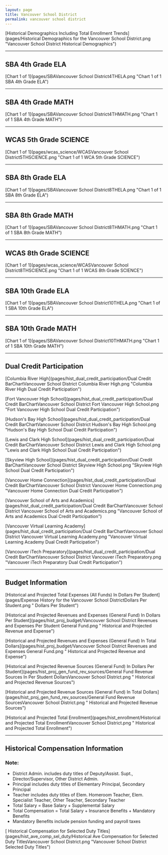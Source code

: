 ```yaml
---
layout: page
title: Vancouver School District
permalink: vancouver school district
---
```



[Historical Demographics Including Total Enrollment Trends](pages/Historical Demographics for the Vancouver School District.png "Vancouver School District Historical Demographics")

___

## SBA 4th Grade ELA

[Chart 1 of 1](pages/SBAVancouver School District4THELA.png "Chart 1 of 1 SBA 4th Grade ELA")


___

## SBA 4th Grade MATH

[Chart 1 of 1](pages/SBAVancouver School District4THMATH.png "Chart 1 of 1 SBA 4th Grade MATH")


___

## WCAS 5th Grade SCIENCE

[Chart 1 of 1](pages/wcas_science/WCASVancouver School District5THSCIENCE.png "Chart 1 of 1 WCA 5th Grade SCIENCE")


___

## SBA 8th Grade ELA

[Chart 1 of 1](pages/SBAVancouver School District8THELA.png "Chart 1 of 1 SBA 8th Grade ELA")


___

## SBA 8th Grade MATH

[Chart 1 of 1](pages/SBAVancouver School District8THMATH.png "Chart 1 of 1 SBA 8th Grade MATH")


___

## WCAS 8th Grade SCIENCE

[Chart 1 of 1](pages/wcas_science/WCASVancouver School District8THSCIENCE.png "Chart 1 of 1 WCAS 8th Grade SCIENCE")


___

## SBA 10th Grade ELA

[Chart 1 of 1](pages/SBAVancouver School District10THELA.png "Chart 1 of 1 SBA 10th Grade ELA")


___

## SBA 10th Grade MATH

[Chart 1 of 1](pages/SBAVancouver School District10THMATH.png "Chart 1 of 1 SBA 10th Grade MATH")


___

## Dual Credit Participation

[Columbia River High](pages/hist_dual_credit_participation/Dual Credit BarChartVancouver School District Columbia River High.png "Columbia River High Dual Credit Participation")

[Fort Vancouver High School](pages/hist_dual_credit_participation/Dual Credit BarChartVancouver School District Fort Vancouver High School.png "Fort Vancouver High School Dual Credit Participation")

[Hudson's Bay High School](pages/hist_dual_credit_participation/Dual Credit BarChartVancouver School District Hudson's Bay High School.png "Hudson's Bay High School Dual Credit Participation")

[Lewis and Clark High School](pages/hist_dual_credit_participation/Dual Credit BarChartVancouver School District Lewis and Clark High School.png "Lewis and Clark High School Dual Credit Participation")

[Skyview High School](pages/hist_dual_credit_participation/Dual Credit BarChartVancouver School District Skyview High School.png "Skyview High School Dual Credit Participation")

[Vancouver Home Connection](pages/hist_dual_credit_participation/Dual Credit BarChartVancouver School District Vancouver Home Connection.png "Vancouver Home Connection Dual Credit Participation")

[Vancouver School of Arts and Academics](pages/hist_dual_credit_participation/Dual Credit BarChartVancouver School District Vancouver School of Arts and Academics.png "Vancouver School of Arts and Academics Dual Credit Participation")

[Vancouver Virtual Learning Academy](pages/hist_dual_credit_participation/Dual Credit BarChartVancouver School District Vancouver Virtual Learning Academy.png "Vancouver Virtual Learning Academy Dual Credit Participation")

[Vancouver iTech Preparatory](pages/hist_dual_credit_participation/Dual Credit BarChartVancouver School District Vancouver iTech Preparatory.png "Vancouver iTech Preparatory Dual Credit Participation")


___

## Budget Information

[Historical and Projected Total Expenses (All Funds) In Dollars Per Student](pages/Expense History for the Vancouver School DistrictDollars Per Student.png " Dollars Per Student")

[Historical and Projected Revenues and Expenses (General Fund) In Dollars Per Student](pages/hist_proj_budget/Vancouver School District Revenues and Expenses Per Student General Fund.png " Historical and Projected Revenue and Expense")

[Historical and Projected Revenues and Expenses (General Fund) In Total Dollars](pages/hist_proj_budget/Vancouver School District Revenues and Expenses General Fund.png " Historical and Projected Revenue and Expense")

[Historical and Projected Revenue Sources (General Fund) In Dollars Per Student](pages/hist_proj_gen_fund_rev_sources/General Fund Revenue Sources In Per Student DollarsVancouver School District.png " Historical and Projected Revenue Sources")

[Historical and Projected Revenue Sources (General Fund) In Total Dollars](pages/hist_proj_gen_fund_rev_sources/General Fund Revenue SourcesVancouver School District.png " Historical and Projected Revenue Sources")

[Historical and Projected Total Enrollment](pages/hist_enrollment/Historical and Projected Total EnrollmentVancouver School District.png " Historical and Projected Total Enrollment")


___

## Historical Compensation Information
### Note:
- District Admin. includes duty titles of Deputy/Assist. Supt., Director/Supervisor, Other District Admin.
- Principal includes duty titles of Elementary Principal, Secondary Principal
- Teacher includes duty titles of Elem. Homeroom Teacher, Elem. Specialist Teacher, Other Teacher, Secondary Teacher
- Total Salary = Base Salary + Supplemental Salary
- Total Compensation = Total Salary + Insurance Benefits + Mandatory Benefits
- Mandatory Benefits include pension funding and payroll taxes

[ Historical Compensation for Selected Duty Titles](pages/hist_ave_comp_sel_duty/Historical Ave Compensation for Selected Duty TitlesVancouver School District.png "Vancouver School District Selected Duty Titles")

